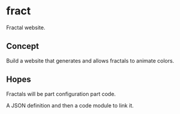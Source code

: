 # fract
Fractal website.

## Concept

Build a website that generates and allows fractals to animate colors.

## Hopes

Fractals will be part configuration part code.

A JSON definition and then a code module to link it.
